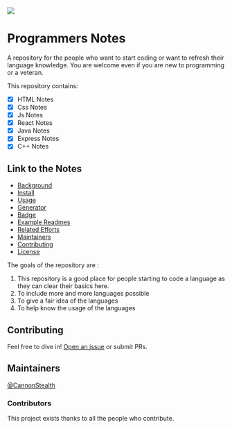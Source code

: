 <img src="https://socialify.git.ci/CannonStealth/Notes/image?forks=1&issues=1&owner=1&pattern=Circuit%20Board&pulls=1&stargazers=1&theme=Dark">

# Programmers Notes

A repository for the people who want to start coding or want to refresh their language knowledge.
You are welcome even if you are new to programming or a veteran.

This repository contains:
- [x] HTML Notes
- [x] Css Notes
- [x] Js Notes
- [x] React Notes
- [x] Java Notes
- [X] Express Notes
- [X] C++ Notes

## Link to the Notes

- [Background](#background)
- [Install](#install)
- [Usage](#usage)
- [Generator](#generator)
- [Badge](#badge)
- [Example Readmes](#example-readmes)
- [Related Efforts](#related-efforts)
- [Maintainers](#maintainers)
- [Contributing](#contributing)
- [License](#license)

The goals of the repository are :
1. This repository is a good place for people starting to code a language as they can clear their basics here.
2. To include more and more languages possible
3. To give a fair idea of the languages
4. To help know the usage of the languages

## Contributing

Feel free to dive in! [Open an issue](https://github.com/CannonStealth/Notes/issues/new) or submit PRs.

## Maintainers

[@CannonStealth](https://github.com/CannonStealth)

### Contributors

This project exists thanks to all the people who contribute. 
